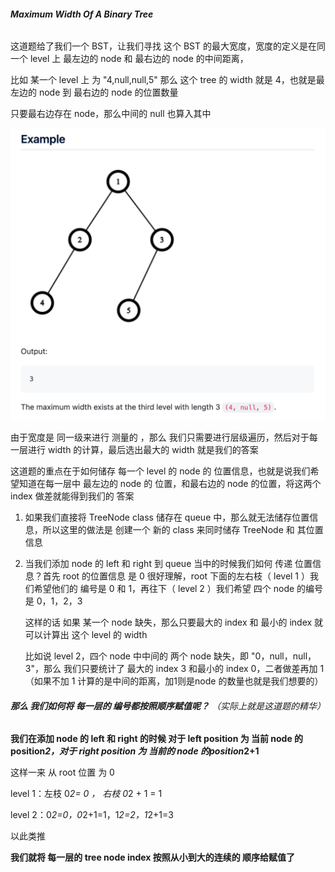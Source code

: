 ###### **Maximum Width Of A Binary Tree**

这道题给了我们一个 BST，让我们寻找 这个 BST 的最大宽度，宽度的定义是在同一个 level 上
最左边的 node 和 最右边的 node 的中间距离，

比如 某一个 level 上 为 "4,null,null,5" 那么 这个 tree 的 width 就是 4，也就是最左边的 node 到 最右边的 node 的位置数量

只要最右边存在 node，那么中间的 null 也算入其中


![image](https://github.com/lizy331/Interview-kickstart/blob/main/src/img/MaxWidthOfBST.png)

由于宽度是 同一级来进行 测量的 ，那么 我们只需要进行层级遍历，然后对于每一层进行 width 的计算，最后选出最大的 width 就是我们的答案

这道题的重点在于如何储存 每一个 level 的 node 的 位置信息，也就是说我们希望知道在每一层中 最左边的 node 的 位置，和最右边的 node 的位置，将这两个 index 做差就能得到我们的 答案

1. 如果我们直接将 TreeNode class 储存在 queue 中，那么就无法储存位置信息，所以这里的做法是 创建一个 新的 class 来同时储存 TreeNode 和 其位置信息
   
2. 当我们添加 node 的 left 和 right 到 queue 当中的时候我们如何 传递 位置信息？首先 root 的位置信息 是 0 很好理解，root 下面的左右枝（ level 1 ）我们希望他们的 编号是 0 和 1，再往下（ level 2 ）我们希望 四个 node 的编号是 0，1，2，3

    这样的话 如果 某一个 node 缺失，那么只要最大的 index 和 最小的 index 就可以计算出 这个 level 的 width

    比如说 level 2，四个 node 中中间的 两个 node 缺失，即 "0，null，null，3"，那么 我们只要统计了 最大的 index 3 和最小的 index 0，二者做差再加 1（如果不加 1 计算的是中间的距离，加1则是node 的数量也就是我们想要的）

###### **那么 我们如何将 每一层的 编号都按照顺序赋值呢？** （实际上就是这道题的精华）

**我们在添加 node 的 left 和 right 的时候 对于 left position 为 当前 node 的 position*2，对于 right position 为 当前的 node 的position*2+1**

这样一来 从 root 位置 为 0

level 1：左枝 0*2= 0 ， 右枝 0*2 + 1 = 1

level 2：0*2=0，0*2+1=1，1*2=2，1*2+1=3

以此类推

**我们就将 每一层的 tree node index 按照从小到大的连续的 顺序给赋值了**
   
